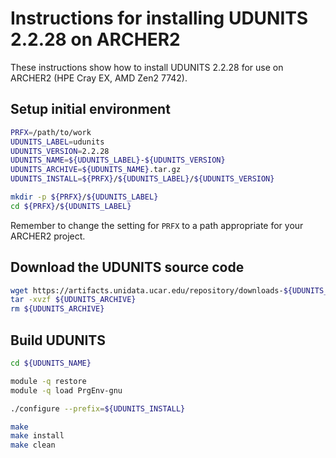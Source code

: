 Instructions for installing UDUNITS 2.2.28 on ARCHER2
=====================================================

These instructions show how to install UDUNITS 2.2.28 for use on ARCHER2 (HPE Cray EX, AMD Zen2 7742).


Setup initial environment
-------------------------

```bash
PRFX=/path/to/work
UDUNITS_LABEL=udunits
UDUNITS_VERSION=2.2.28
UDUNITS_NAME=${UDUNITS_LABEL}-${UDUNITS_VERSION}
UDUNITS_ARCHIVE=${UDUNITS_NAME}.tar.gz
UDUNITS_INSTALL=${PRFX}/${UDUNITS_LABEL}/${UDUNITS_VERSION}

mkdir -p ${PRFX}/${UDUNITS_LABEL}
cd ${PRFX}/${UDUNITS_LABEL}
```

Remember to change the setting for `PRFX` to a path appropriate for your ARCHER2 project.


Download the UDUNITS source code
--------------------------------

```bash
wget https://artifacts.unidata.ucar.edu/repository/downloads-${UDUNITS_LABEL}/${UDUNITS_ARCHIVE}
tar -xvzf ${UDUNITS_ARCHIVE}
rm ${UDUNITS_ARCHIVE}
```


Build UDUNITS
-------------

```bash
cd ${UDUNITS_NAME}

module -q restore
module -q load PrgEnv-gnu

./configure --prefix=${UDUNITS_INSTALL}

make
make install
make clean
```
